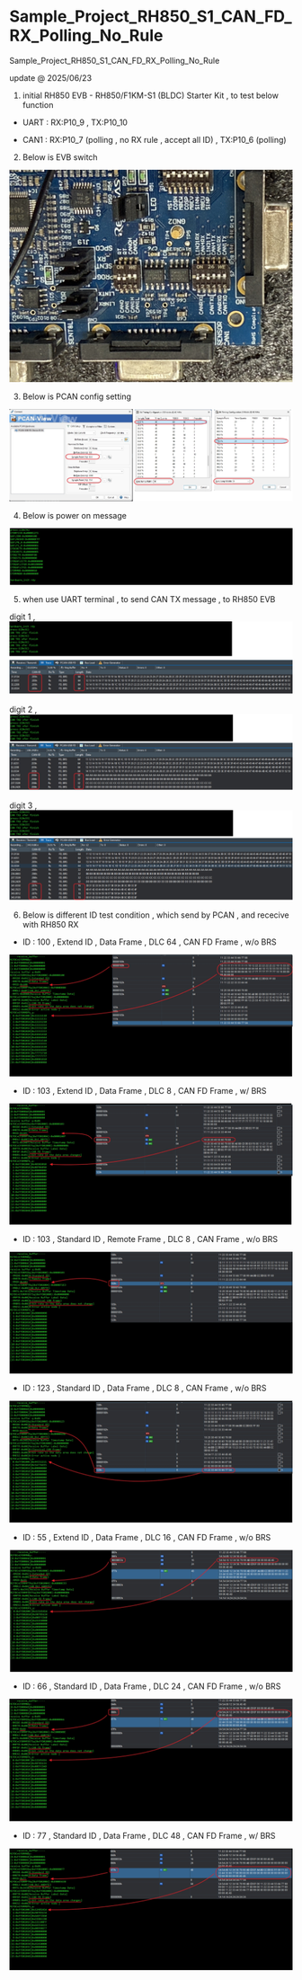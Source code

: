 # Sample_Project_RH850_S1_CAN_FD_RX_Polling_No_Rule
Sample_Project_RH850_S1_CAN_FD_RX_Polling_No_Rule

update @ 2025/06/23

1. initial RH850 EVB - RH850/F1KM-S1 (BLDC) Starter Kit , to test below function 

- UART : RX:P10_9 , TX:P10_10

- CAN1 : RX:P10_7 (polling , no RX rule , accept all ID) , TX:P10_6 (polling)

2. Below is EVB switch

![image](https://github.com/released/Sample_Project_RH850_S1_CAN_FD_RX_Polling_No_Rule/blob/main/EVB_CAN_cfg.jpg)

3. Below is PCAN config setting 

![image](https://github.com/released/Sample_Project_RH850_S1_CAN_FD_RX_Polling_No_Rule/blob/main/PCAN_cfg.jpg)

4. Below is power on message

![image](https://github.com/released/Sample_Project_RH850_S1_CAN_FD_RX_Polling_No_Rule/blob/main/log_MCU_power_on.jpg)

5. when use UART terminal , to send CAN TX message , to RH850 EVB


digit 1 , 
![image](https://github.com/released/Sample_Project_RH850_S1_CAN_FD_RX_Polling_No_Rule/blob/main/log_tx1.jpg)


digit 2 , 
![image](https://github.com/released/Sample_Project_RH850_S1_CAN_FD_RX_Polling_No_Rule/blob/main/log_tx2.jpg)


digit 3 , 
![image](https://github.com/released/Sample_Project_RH850_S1_CAN_FD_RX_Polling_No_Rule/blob/main/log_tx3.jpg)


6. Below is different ID test condition , which send by PCAN , and rececive with RH850 RX


- ID : 100 , Extend ID , Data Frame , DLC 64 , CAN FD Frame , w/o BRS

![image](https://github.com/released/Sample_Project_RH850_S1_CAN_FD_RX_Polling_No_Rule/blob/main/rx_pollig_ID_100.jpg)


- ID : 103 , Extend ID , Data Frame , DLC 8 , CAN FD Frame , w/ BRS

![image](https://github.com/released/Sample_Project_RH850_S1_CAN_FD_RX_Polling_No_Rule/blob/main/rx_pollig_ID_103.jpg)


- ID : 103 , Standard ID , Remote Frame , DLC 8 , CAN Frame , w/o BRS

![image](https://github.com/released/Sample_Project_RH850_S1_CAN_FD_RX_Polling_No_Rule/blob/main/rx_pollig_ID_103_RTR.jpg)


- ID : 123 , Standard ID , Data Frame , DLC 8 , CAN Frame , w/o BRS

![image](https://github.com/released/Sample_Project_RH850_S1_CAN_FD_RX_Polling_No_Rule/blob/main/rx_pollig_ID_123.jpg)


- ID : 55 , Extend ID , Data Frame , DLC 16 , CAN FD Frame , w/o BRS

![image](https://github.com/released/Sample_Project_RH850_S1_CAN_FD_RX_Polling_No_Rule/blob/main/rx_pollig_ID_055.jpg)


- ID : 66 , Standard ID , Data Frame , DLC 24 , CAN FD Frame , w/o BRS

![image](https://github.com/released/Sample_Project_RH850_S1_CAN_FD_RX_Polling_No_Rule/blob/main/rx_pollig_ID_066.jpg)


- ID : 77 , Standard ID , Data Frame , DLC 48 , CAN FD Frame , w/ BRS

![image](https://github.com/released/Sample_Project_RH850_S1_CAN_FD_RX_Polling_No_Rule/blob/main/rx_pollig_ID_077.jpg)

